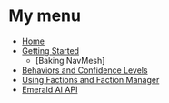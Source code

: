 # My menu
* [Home]
* [Getting Started]
   * [Baking NavMesh]
* [Behaviors and Confidence Levels]
* [Using Factions and Faction Manager]
* [Emerald AI API]

[Home]: https://github.com/Black-Horizon-Studios/Emerald-AI/wiki
[Getting Started]: https://github.com/Black-Horizon-Studios/Emerald-AI/wiki/Getting-Started
[Behaviors and Confidence Levels]: https://github.com/Black-Horizon-Studios/Emerald-AI/wiki/Behaviors-and-Confidence-Levels
[Emerald AI API]: https://github.com/Black-Horizon-Studios/Emerald-AI/wiki/Emerald-AI-API
[Using Factions and Faction Manager]: https://github.com/Black-Horizon-Studios/Emerald-AI/wiki/Using-Factions-and-Faction-Manager